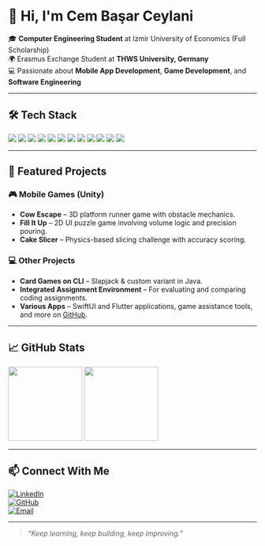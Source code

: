# 👋 Hi, I'm Cem Başar Ceylani  

🎓 **Computer Engineering Student** at Izmir University of Economics (Full Scholarship)  
🌍 Erasmus Exchange Student at **THWS University, Germany**  
💻 Passionate about **Mobile App Development**, **Game Development**, and **Software Engineering**  

---

## 🛠 Tech Stack

<p align="left">
  <!-- Languages -->
  <img src="https://img.shields.io/badge/C%23-239120?style=for-the-badge&logo=c-sharp&logoColor=white" />
  <img src="https://img.shields.io/badge/Java-007396?style=for-the-badge&logo=java&logoColor=white" />
  <img src="https://img.shields.io/badge/Python-3776AB?style=for-the-badge&logo=python&logoColor=white" />
  <img src="https://img.shields.io/badge/Swift-FA7343?style=for-the-badge&logo=swift&logoColor=white" />
  <img src="https://img.shields.io/badge/Dart-0175C2?style=for-the-badge&logo=dart&logoColor=white" />
  
  <!-- Frameworks -->
  <img src="https://img.shields.io/badge/Unity-100000?style=for-the-badge&logo=unity&logoColor=white" />
  <img src="https://img.shields.io/badge/Flutter-02569B?style=for-the-badge&logo=flutter&logoColor=white" />
  <img src="https://img.shields.io/badge/SwiftUI-000000?style=for-the-badge&logo=swift&logoColor=white" />
  
  <!-- Tools -->
  <img src="https://img.shields.io/badge/OpenCV-5C3EE8?style=for-the-badge&logo=opencv&logoColor=white" />
  <img src="https://img.shields.io/badge/SQL-003B57?style=for-the-badge&logo=postgresql&logoColor=white" />
  <img src="https://img.shields.io/badge/Git-F05032?style=for-the-badge&logo=git&logoColor=white" />
  <img src="https://img.shields.io/badge/Firebase-FFCA28?style=for-the-badge&logo=firebase&logoColor=black" />
</p>

---

## 📂 Featured Projects

### 🎮 Mobile Games (Unity)
- **Cow Escape** – 3D platform runner game with obstacle mechanics.  
- **Fill It Up** – 2D UI puzzle game involving volume logic and precision pouring.  
- **Cake Slicer** – Physics-based slicing challenge with accuracy scoring.

### 💻 Other Projects
- **Card Games on CLI** – Slapjack & custom variant in Java.  
- **Integrated Assignment Environment** – For evaluating and comparing coding assignments.  
- **Various Apps** – SwiftUI and Flutter applications, game assistance tools, and more on [GitHub](https://github.com/CemBC).

---

## 📈 GitHub Stats

<p align="left">
  <img src="https://github-readme-stats.vercel.app/api?username=CemBC&show_icons=true&theme=radical" height="150"/>
  <img src="https://github-readme-stats.vercel.app/api/top-langs/?username=CemBC&layout=compact&theme=radical" height="150"/>
</p>

---

## 📫 Connect With Me

[![LinkedIn](https://img.shields.io/badge/LinkedIn-0077B5?style=for-the-badge&logo=linkedin&logoColor=white)](https://www.linkedin.com/in/cem-başar-ceylani/)  
[![GitHub](https://img.shields.io/badge/GitHub-181717?style=for-the-badge&logo=github&logoColor=white)](https://github.com/CemBC)  
[![Email](https://img.shields.io/badge/Email-D14836?style=for-the-badge&logo=gmail&logoColor=white)](mailto:cembasar07@gmail.com)

---

> _“Keep learning, keep building, keep improving.”_

